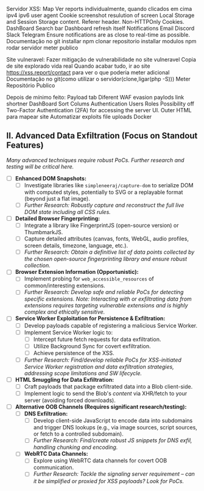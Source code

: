Servidor XSS:
    Map
    Ver reports individualmente, quando clicados em cima
        ipv4
        ipv6
        user agent
        Cookie
        screenshot
        resulution of screen
        Local Storage and Session Storage content.
        Referer header.
        Non-HTTPOnly Cookies.
    DashBoard
        Search bar
        Dashboard refresh itself
    Notifications
        Email
        Discord
        Slack
        Telegram
        Ensure notifications are as close to real-time as possible.
    Documentação no git
        installar npm
        clonar repositorio
        installar modulos npm
        rodar servidor
        meter publico


Site vulneravel:
    Fazer mitigação de vulnerabilidade no site vulneravel
    Copia de site explorado vida real
    Quando acabar tudo, ir ao site https://xss.report/contact para ver o que poderia meter adicional
    Documentação no git(como utilizar o servidor(clone,ligar(php -S)))
    Meter Repositório Publico

Depois de mínimo feito:
    Payload tab
        Diferent WAF evasion paylods
        link shortner
    DashBoard
        Sort Colums
    Authentication
        Users
        Roles
        Possibility off Two-Factor Authentication (2FA) for accessing the server UI.
    Outer HTML para mapear site 
    Automatizar exploits
        file uploads
    Docker





## II. Advanced Data Exfiltration (Focus on Standout Features)
*Many advanced techniques require robust PoCs. Further research and testing will be critical here.*
- [ ] **Enhanced DOM Snapshots:**
    - [ ] Investigate libraries like `simpleneeraj/capture-dom` to serialize DOM with computed styles, potentially to SVG or a replayable format (beyond just a flat image).
    - [ ] *Further Research: Robustly capture and reconstruct the full live DOM state including all CSS rules.*
- [ ] **Detailed Browser Fingerprinting:**
    - [ ] Integrate a library like FingerprintJS (open-source version) or ThumbmarkJS.
    - [ ] Capture detailed attributes (canvas, fonts, WebGL, audio profiles, screen details, timezone, language, etc.).
    - [ ] *Further Research: Obtain a definitive list of data points collected by the chosen open-source fingerprinting library and ensure robust collection.*
- [ ] **Browser Extension Information (Opportunistic):**
    - [ ] Implement probing for `web_accessible_resources` of common/interesting extensions.
    - [ ] *Further Research: Develop safe and reliable PoCs for detecting specific extensions. Note: Interacting with or exfiltrating data *from* extensions requires targeting vulnerable extensions and is highly complex and ethically sensitive.*
- [ ] **Service Worker Exploitation for Persistence & Exfiltration:**
    - [ ] Develop payloads capable of registering a malicious Service Worker.
    - [ ] Implement Service Worker logic to:
        - [ ] Intercept future fetch requests for data exfiltration.
        - [ ] Utilize Background Sync for covert exfiltration.
        - [ ] Achieve persistence of the XSS.
    - [ ] *Further Research: Find/develop reliable PoCs for XSS-initiated Service Worker registration and data exfiltration strategies, addressing scope limitations and SW lifecycle.*
- [ ] **HTML Smuggling for Data Exfiltration:**
    - [ ] Craft payloads that package exfiltrated data into a Blob client-side.
    - [ ] Implement logic to send the Blob's *content* via XHR/fetch to your server (avoiding forced downloads).
- [ ] **Alternative OOB Channels (Requires significant research/testing):**
    - [ ] **DNS Exfiltration:**
        - [ ] Develop client-side JavaScript to encode data into subdomains and trigger DNS lookups (e.g., via image sources, script sources, or fetch to a controlled subdomain).
        - [ ] *Further Research: Find/create robust JS snippets for DNS exfil, handling chunking and encoding.*
    - [ ] **WebRTC Data Channels:**
        - [ ] Explore using WebRTC data channels for covert OOB communication.
        - [ ] *Further Research: Tackle the signaling server requirement – can it be simplified or proxied for XSS payloads? Look for PoCs.*